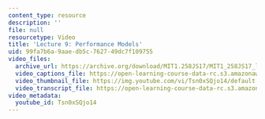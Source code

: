 ```yaml
---
content_type: resource
description: ''
file: null
resourcetype: Video
title: 'Lecture 9: Performance Models'
uid: 99fa7b6a-9aae-db5c-7627-49dc7f109755
video_files:
  archive_url: https://archive.org/download/MIT1.258JS17/MIT1_258JS17_lec09_300k.mp4
  video_captions_file: https://open-learning-course-data-rc.s3.amazonaws.com/1-258j-public-transportation-systems-spring-2017/8766f0b7eb9154c7a81acb57ebf3ffab_Tsn0xSQjo14.vtt
  video_thumbnail_file: https://img.youtube.com/vi/Tsn0xSQjo14/default.jpg
  video_transcript_file: https://open-learning-course-data-rc.s3.amazonaws.com/1-258j-public-transportation-systems-spring-2017/45747c1e2881ec58cf72b1f4f99474dd_Tsn0xSQjo14.pdf
video_metadata:
  youtube_id: Tsn0xSQjo14
---
```

